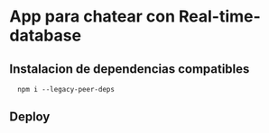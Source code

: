 # App para chatear con Real-time-database


## Instalacion de dependencias compatibles
```
  npm i --legacy-peer-deps
```
## Deploy
